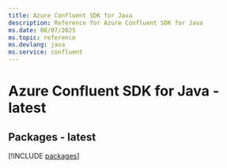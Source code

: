 ```yaml
---
title: Azure Confluent SDK for Java
description: Reference for Azure Confluent SDK for Java
ms.date: 08/07/2025
ms.topic: reference
ms.devlang: java
ms.service: confluent
---
```

# Azure Confluent SDK for Java - latest
## Packages - latest
[!INCLUDE [packages](confluent-index.md)]